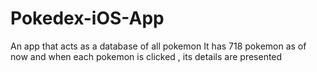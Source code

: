 # Pokedex-iOS-App
An app that acts as a database of all pokemon
It has 718 pokemon as of now and when each pokemon is clicked , its details are presented

